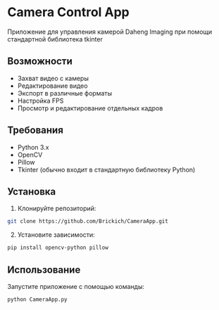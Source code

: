 # Camera Control App

Приложение для управления камерой Daheng Imaging при помощи стандартной библиотека tkinter

## Возможности

- Захват видео с камеры
- Редактирование видео
- Экспорт в различные форматы
- Настройка FPS
- Просмотр и редактирование отдельных кадров

## Требования

- Python 3.x
- OpenCV
- Pillow
- Tkinter (обычно входит в стандартную библиотеку Python)

## Установка

1. Клонируйте репозиторий:
```bash
git clone https://github.com/Brickich/CameraApp.git
```

2. Установите зависимости:
```bash
pip install opencv-python pillow
```

## Использование

Запустите приложение с помощью команды:
```bash
python CameraApp.py
``` 